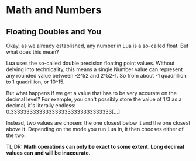 # Math and Numbers

## Floating Doubles and You
Okay, as we already established, any number in Lua is a so-called float. But what does this mean?

Lua uses the so-called double precision floating point values. Without delving into technicality, this means a single Number value can represent any rounded value between -2^52 and 2^52-1. So from about -1 quadrillion to 1 quadrillion, or 10^15.

But what happens if we get a value that has to be very accurate on the decimal level? For example, you can't possibly store the value of 1/3 as a decimal, it's literally endless: 0.33333333333333333333333333333333[...]

Instead, two values are chosen: the one closest below it and the one closest above it. Depending on the mode you run Lua in, it then chooses either of the two. 

TL;DR: **Math operations can only be exact to some extent. Long decimal values can and will be inaccurate.** 